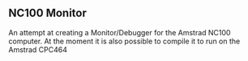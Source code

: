 NC100 Monitor
---------------------------------
An attempt at creating a Monitor/Debugger for the Amstrad NC100 computer.
At the moment it is also possible to compile it to run on the Amstrad CPC464
